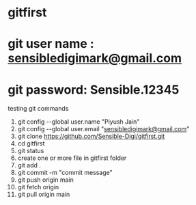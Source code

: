 # gitfirst
# git user name : sensibledigimark@gmail.com
# git password: Sensible.12345
testing git commands

1. git config --global user.name "Piyush Jain"
2. git config --global user.email "sensibledigimark@gmail.com"
3. git clone https://github.com/Sensible-Digi/gitfirst.git
4. cd gitfirst
5. git status
6. create one or more file in gitfirst folder
7. git add .
8. git commit -m "commit message"
9. git push origin main
10. git fetch origin
11. git pull origin main
